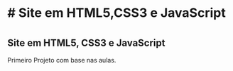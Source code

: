 <!DOCTYPE html>
<html lang="pt-br">
<head>
  <meta charset="UTF-8"/>
</head>
<body>
  <hgroup>
  <h1># Site em HTML5,CSS3 e JavaScript<h1>
  <h2>Site em HTML5, CSS3 e JavaScript</h2>
  </hgroup>
  <p>Primeiro Projeto com base nas aulas.</p>
</body>
</html>